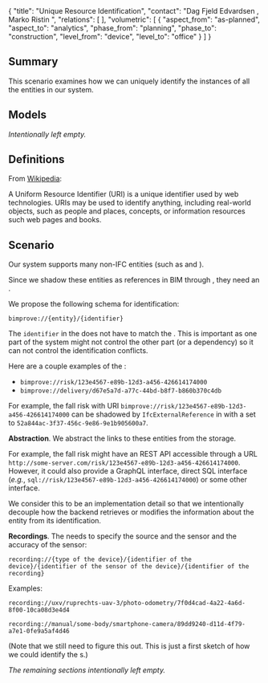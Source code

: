 <rasaeco-meta>
{
    "title": "Unique Resource Identification",
    "contact": "Dag Fjeld Edvardsen <dag.fjeld.edvardsen@catenda.no>, Marko Ristin <rist@zhaw.ch>",
    "relations": [
    ],
    "volumetric": [
        {
            "aspect_from": "as-planned", "aspect_to": "analytics",
            "phase_from": "planning", "phase_to": "construction",
            "level_from": "device", "level_to": "office"
        }
    ]
}
</rasaeco-meta>

## Summary

This scenario examines how we can uniquely identify the instances of all the entities in our system.

## Models

*Intentionally left empty.*

## Definitions

<def name="identifier" >

From [Wikipedia](https://en.wikipedia.org/wiki/Uniform_Resource_Identifier):

A Uniform Resource Identifier (URI) is a unique identifier used by web technologies. 
URIs may be used to identify anything, including real-world objects, such as people and places, 
concepts, or information resources such web pages and books.

</def>

## Scenario

Our system supports many non-IFC entities (such as <ref name="risk_management#risk" /> and
<ref name="truck_guidance#delivery_update" />).

Since we shadow these entities as references in BIM through 
<ref name="evolving_plan#non_ifc_entity" />, they need an <ref name="identifier" />.

We propose the following schema for identification:

```
bimprove://{entity}/{identifier}
```  

The `identifier` in the <ref name="identifier" /> does not have to match the
<ref name="evolving_plan#guid" />. This is important as one part of the system might
not control the other part (or a dependency) so it can not control the identification conflicts.

Here are a couple examples of the <ref name="identifier" />:
* `bimprove://risk/123e4567-e89b-12d3-a456-426614174000` 
* `bimprove://delivery/d67e5a7d-a77c-44bd-b8f7-b860b370c4db`

For example, the fall risk with URI `bimprove://risk/123e4567-e89b-12d3-a456-426614174000`
can be shadowed by `IfcExternalReference` in <modelref name="evolving_plan#bim_extended" />
with a <ref name="evolving_plan#guid" /> set to `52a844ac-3f37-456c-9e86-9e1b905600a7`. 

**Abstraction**.
We abstract the links to these entities from the storage. 

For example, the fall risk might have an REST API accessible through a URL 
`http://some-server.com/risk/123e4567-e89b-12d3-a456-426614174000`.
However, it could also provide a GraphQL interface, direct SQL interface 
 (*e.g.*, `sql://risk/123e4567-e89b-12d3-a456-426614174000`) or some other interface.
 
We consider this to be an implementation detail so that we intentionally decouple how the backend
retrieves or modifies the information about the entity from its identification.


**Recordings**.
The <ref name="digital_reconstruction#recording" /> needs to specify the source and the sensor and 
the accuracy of the sensor:
```
recording://{type of the device}/{identifier of the device}/{identifier of the sensor of the device}/{identifier of the recording}
```

Examples:

```
recording://uxv/ruprechts-uav-3/photo-odometry/7f0d4cad-4a22-4a6d-8f00-10ca08d3e4d4
```

```
recording://manual/some-body/smartphone-camera/89dd9240-d11d-4f79-a7e1-0fe9a5af4d46
```

(Note that we still need to figure this out. 
This is just a first sketch of how we could identify the 
<ref name="digital_reconstruction#recording" />s.)

*The remaining sections intentionally left empty.*
